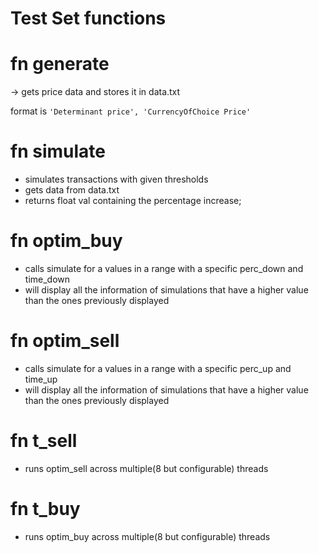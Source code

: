 # Test Set functions

# fn generate

-> gets price data and stores it in data.txt

format is
`'Determinant price', 'CurrencyOfChoice Price'`

# fn simulate

- simulates transactions with given thresholds
- gets data from data.txt
- returns float val containing the percentage increase;

# fn optim_buy

- calls simulate for a values in a range with a specific perc_down and time_down
- will display all the information of simulations that have a higher value than the ones previously displayed

# fn optim_sell

- calls simulate for a values in a range with a specific perc_up and time_up
- will display all the information of simulations that have a higher value than the ones previously displayed

# fn t_sell

- runs optim_sell across multiple(8 but configurable) threads

# fn t_buy

- runs optim_buy across multiple(8 but configurable) threads
